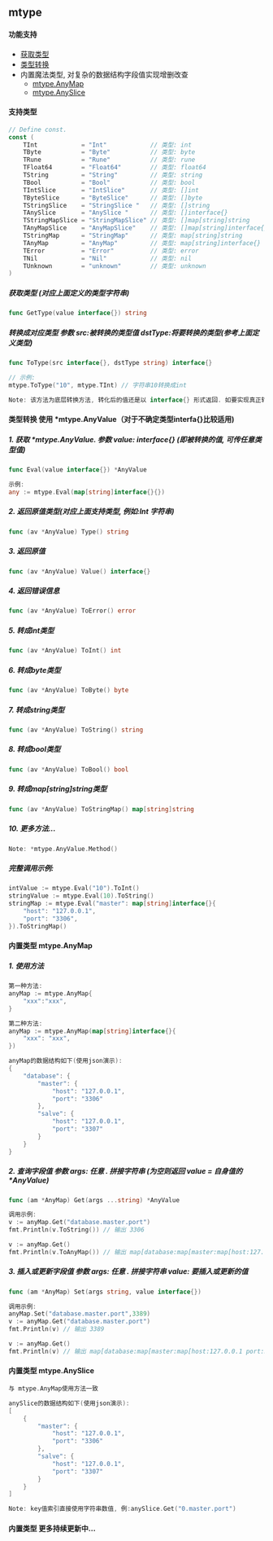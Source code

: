 ## mtype ##
#### 功能支持
- [获取类型](#获取类型)
- [类型转换](#类型转换)
- 内置魔法类型, 对复杂的数据结构字段值实现增删改查
	- [mtype.AnyMap](#mtype.AnyMap)
	- [mtype.AnySlice](#mtype.AnySlice)

#### 支持类型
```go
// Define const.
const (
	TInt            = "Int"            // 类型: int
	TByte           = "Byte"           // 类型: byte
	TRune           = "Rune"           // 类型: rune
	TFloat64        = "Float64"        // 类型: float64
	TString         = "String"         // 类型: string
	TBool           = "Bool"           // 类型: bool
	TIntSlice       = "IntSlice"       // 类型: []int
	TByteSlice      = "ByteSlice"      // 类型: []byte
	TStringSlice    = "StringSlice "   // 类型: []string
	TAnySlice       = "AnySlice "      // 类型: []interface{}
	TStringMapSlice = "StringMapSlice" // 类型: []map[string]string
	TAnyMapSlice    = "AnyMapSlice"    // 类型: []map[string]interface{}
	TStringMap      = "StringMap"      // 类型: map[string]string
	TAnyMap         = "AnyMap"         // 类型: map[string]interface{}
	TError          = "Error"          // 类型: error
	TNil            = "Nil"            // 类型: nil
	TUnknown        = "unknown"        // 类型: unknown
)
```
##### <a id="获取类型">获取类型</a> (对应上面定义的类型字符串)
```go
func GetType(value interface{}) string
```
##### 转换成对应类型 参数 src:被转换的类型值 dstType:将要转换的类型(参考上面定义类型)
```go
func ToType(src interface{}, dstType string) interface{}

// 示例:
mtype.ToType("10", mtype.TInt) // 字符串10转换成int
```
```go
Note: 该方法为底层转换方法, 转化后的值还是以 interface{} 形式返回. 如要实现真正转换, 请参考下面 *mtype.AnyValue
```
#### <a id="类型转换">类型转换</a> 使用 *mtype.AnyValue（对于不确定类型interfa{}比较适用)
##### 1. 获取 *mtype.AnyValue. 参数 value: interface{} (即被转换的值, 可传任意类型值)
```go
func Eval(value interface{}) *AnyValue

示例:
any := mtype.Eval(map[string]interface{}{})
```
##### 2. 返回原值类型(对应上面支持类型, 例如:Int 字符串)
```go
func (av *AnyValue) Type() string
```
##### 3. 返回原值
```go
func (av *AnyValue) Value() interface{}
```
##### 4. 返回错误信息
```go
func (av *AnyValue) ToError() error
```
##### 5. 转成int类型
```go
func (av *AnyValue) ToInt() int
```
##### 6. 转成byte类型
```go
func (av *AnyValue) ToByte() byte
```
##### 7. 转成string类型
```go
func (av *AnyValue) ToString() string
```
##### 8. 转成bool类型
```go
func (av *AnyValue) ToBool() bool
```
##### 9. 转成map[string]string类型
```go
func (av *AnyValue) ToStringMap() map[string]string
```
##### 10. 更多方法...
```go
Note: *mtype.AnyValue.Method()
```
##### 完整调用示例:
```go
intValue := mtype.Eval("10").ToInt()
stringValue := mtype.Eval(10).ToString()
stringMap := mtype.Eval("master": map[string]interface{}{
	"host": "127.0.0.1",
	"port": "3306",
}).ToStringMap()
```
#### <a id="mtype.AnyMap">内置类型 mtype.AnyMap</a>
##### 1. 使用方法
```go
第一种方法:
anyMap := mtype.AnyMap{
	"xxx":"xxx",
}

第二种方法:
anyMap := mtype.AnyMap(map[string]interface{}{
	"xxx": "xxx",
})
```
```go
anyMap的数据结构如下(使用json演示):
{
	"database": {
		"master": {
			"host": "127.0.0.1",
			"port": "3306"
		},
		"salve": {
			"host": "127.0.0.1",
			"port": "3307"
		}
	}
}
```
##### 2. 查询字段值 参数 args: 任意 . 拼接字符串 (为空则返回 value = 自身值的 *AnyValue)
```go
func (am *AnyMap) Get(args ...string) *AnyValue
```
```go
调用示例:
v := anyMap.Get("database.master.port")
fmt.Println(v.ToString()) // 输出 3306

v := anyMap.Get()
fmt.Println(v.ToAnyMap()) // 输出 map[database:map[master:map[host:127.0.0.1 port:3306] salve:map[host:127.0.0.1 port:3307]]]
```
##### 3. 插入或更新字段值 参数 args: 任意 . 拼接字符串 value: 要插入或更新的值
```go
func (am *AnyMap) Set(args string, value interface{})
```
```go
调用示例:
anyMap.Set("database.master.port",3389)
v := anyMap.Get("database.master.port")
fmt.Println(v) // 输出 3389

v := anyMap.Get()
fmt.Println(v) // 输出 map[database:map[master:map[host:127.0.0.1 port:3389] salve:map[host:127.0.0.1 port:3307]]]
```
#### <a id="mtype.AnySlice">内置类型 mtype.AnySlice</a>
```go
与 mtype.AnyMap使用方法一致
```
```go
anySlice的数据结构如下(使用json演示):
[
	{
		"master": {
			"host": "127.0.0.1",
			"port": "3306"
		},
		"salve": {
			"host": "127.0.0.1",
			"port": "3307"
		}
	}
]
```
```go
Note: key值索引直接使用字符串数值, 例:anySlice.Get("0.master.port")
```
#### 内置类型 更多持续更新中...